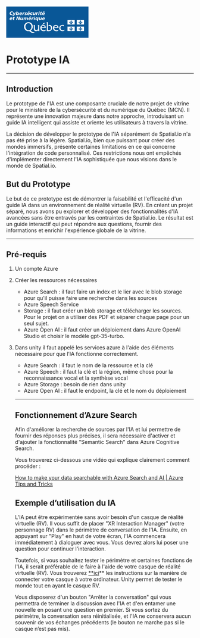![MCN](https://github.com/CQEN-QDCE/.github/blob/main/images/mcn.png)


# Prototype IA

---

## **Introduction**

Le prototype de l'IA est une composante cruciale de notre projet de vitrine pour le ministère de la cybersécurité et du numérique du Québec (MCN). Il représente une innovation majeure dans notre approche, introduisant un guide IA intelligent qui assiste et oriente les utilisateurs à travers la vitrine.

La décision de développer le prototype de l'IA séparément de Spatial.io n'a pas été prise à la légère. Spatial.io, bien que puissant pour créer des mondes immersifs, présente certaines limitations en ce qui concerne l'intégration de code personnalisé. Ces restrictions nous ont empêchés d'implémenter directement l'IA sophistiquée que nous visions dans le monde de Spatial.io.

## **But du Prototype**

Le but de ce prototype est de démontrer la faisabilité et l'efficacité d'un guide IA dans un environnement de réalité virtuelle (RV). En créant un projet séparé, nous avons pu explorer et développer des fonctionnalités d'IA avancées sans être entravés par les contraintes de Spatial.io. Le résultat est un guide interactif qui peut répondre aux questions, fournir des informations et enrichir l'expérience globale de la vitrine.

---

## Pré-requis

1. Un compte Azure
2. Créer les ressources nécessaires
    - Azure Search : il faut faire un index et le lier avec le blob storage pour qu'il puisse faire une recherche dans les sources
    - Azure Speech Service
    - Storage : il faut créer un blob storage et télécharger les sources. Pour le projet on a utiliser des PDF et séparer chaque page pour un seul sujet.
    - Azure Open AI : il faut créer un déploiement dans Azure OpenAI Studio et choisir le modèle gpt-35-turbo.
3. Dans unity il faut appelé les services azure à l'aide des éléments nécessaire pour que l’IA fonctionne correctement.
    - Azure Search : il faut le nom de la ressource et la clé
    - Azure Speech : il faut la clé et la région, même chose pour la reconnaissance vocal et la synthèse vocal
    - Azure Storage : besoin de rien dans unity
    - Azure Open AI : il faut le endpoint, la clé et le nom du déploiement
    
    ---
    
    ## Fonctionnement d’Azure Search
    
    Afin d'améliorer la recherche de sources par l'IA et lui permettre de fournir des réponses plus précises, il sera nécessaire d'activer et d'ajouter la fonctionnalité "Semantic Search" dans Azure Cognitive Search.
    
    Vous trouverez ci-dessous une vidéo qui explique clairement comment procéder :
    
    [How to make your data searchable with Azure Search and AI | Azure Tips and Tricks](https://www.youtube.com/watch?v=OQDRNQD1LDk)
    
    ## Exemple d’utilisation du IA
    
    L'IA peut être expérimentée sans avoir besoin d'un casque de réalité virtuelle (RV). Il vous suffit de placer "XR Interaction Manager" (votre personnage RV) dans le périmètre de conversation de l'IA. Ensuite, en appuyant sur "Play" en haut de votre écran, l'IA commencera immédiatement à dialoguer avec vous. Vous devrez alors lui poser une question pour continuer l'interaction.


    
    Toutefois, si vous souhaitez tester le périmètre et certaines fonctions de l'IA, il serait préférable de le faire à l'aide de votre casque de réalité virtuelle (RV). Vous trouverez [**ici](https://circuitstream.com/blog/oculus-link)** les instructions sur la manière de connecter votre casque à votre ordinateur. Unity permet de tester le monde tout en ayant le casque RV.
    
    Vous disposerez d'un bouton "Arrêter la conversation" qui vous permettra de terminer la discussion avec l'IA et d'en entamer une nouvelle en posant une question en premier. Si vous sortez du périmètre, la conversation sera réinitialisée, et l'IA ne conservera aucun souvenir de vos échanges précédents (le bouton ne marche pas si le casque n’est pas mis).

